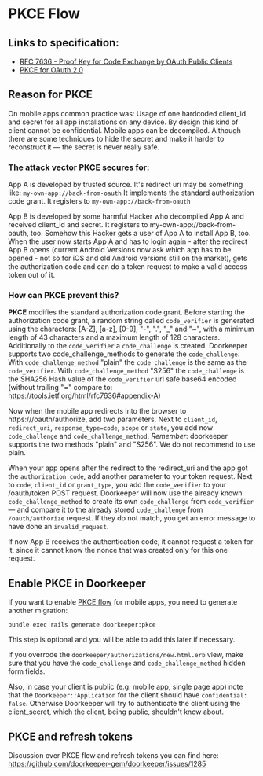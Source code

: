 # PKCE Flow

## Links to specification:

* [RFC 7636 - Proof Key for Code Exchange by OAuth Public Clients](https://tools.ietf.org/html/rfc7636)
* [PKCE for OAuth 2.0](https://oauth.net/2/pkce/)

## Reason for **PKCE**

On mobile apps common practice was: Usage of one hardcoded client_id and secret for all app installations on
any device. By design this kind of client cannot be confidential. Mobile apps can be decompiled.
Although there are some techniques to hide the secret and make it harder to reconstruct it — the secret is
never really safe.

### The attack vector **PKCE** secures for:

App A is developed by trusted source. It's redirect uri may be something like: `my-own-app://back-from-oauth`
It implements the standard authorization code grant. It registers to `my-own-app://back-from-oauth`

App B is developed by some harmful Hacker who decompiled App A and received client_id and secret. It registers
to my-own-app://back-from-oauth, too. Somehow this Hacker gets a user of App A to install App B, too.
When the user now starts App A and has to login again - after the redirect App B opens (current Android
Versions now ask which app has to be opened - not so for iOS and old Android versions still on the market),
gets the authorization code and can do a token request to make a valid access token out of it.

### How can **PKCE** prevent this?

**PKCE** modifies the standard authorization code grant. Before starting the authorization code grant, a
random string called `code_verifier` is generated using the characters: [A-Z], [a-z], [0-9], "-", ".", "_"
and "~", with a minimum length of 43 characters and a maximum length of 128 characters. Additionally to the
`code_verifier` a `code_challenge` is created. Doorkeeper supports two code_challenge_methods to generate
the `code_challenge`. With `code_challenge_method` "plain" the `code_challenge` is the same as the `code_verifier`.
With `code_challenge_method` "S256" the `code_challenge` is the SHA256 Hash value of the `code_verifier` url
safe base64 encoded (without trailing "=" compare to: https://tools.ietf.org/html/rfc7636#appendix-A)

Now when the mobile app redirects into the browser to https://<doorkeeper-app>/oauth/authorize, add two
parameters. Next to `client_id`, `redirect_uri`, `response_type=code`, `scope` or `state`, you add now
`code_challenge` and `code_challenge_method`. *Remember*: doorkeeper supports the two methods "plain" and
"S256". We do not recommend to use plain.

When your app opens after the redirect to the redirect_uri and the app got the `authorization_code`,
add another parameter to your token request. Next to `code`, `client_id` or `grant_type`, you add the
`code_verifier` to your /oauth/token POST request. Doorkeeper will now use the already known
`code_challenge_method` to create its own `code_challenge` from `code_verifier` — and compare it to
the already stored `code_challenge` from `/oauth/authorize` request. If they do not match, you get an
error message to have done an `invalid_request`.

If now App B receives the authentication code, it cannot request a token for it, since it cannot know the nonce that was created only for this one request.

## Enable PKCE in Doorkeeper

If you want to enable [PKCE flow](https://tools.ietf.org/html/rfc7636) for mobile apps, you need to
generate another migration:

```text
bundle exec rails generate doorkeeper:pkce
```

This step is optional and you will be able to add this later if necessary.

If you overrode the `doorkeeper/authorizations/new.html.erb` view, make sure that you have the `code_challenge` and `code_challenge_method` hidden form fields.
  
Also, in case your client is public (e.g. mobile app, single page app) note that the `Doorkeeper::Application` for the client should have `confidential: false`. Otherwise Doorkeeper will try to authenticate the client using the client_secret, which the client, being public, shouldn't know about.

## PKCE and refresh tokens

Discussion over PKCE flow and refresh tokens you can find here: https://github.com/doorkeeper-gem/doorkeeper/issues/1285
